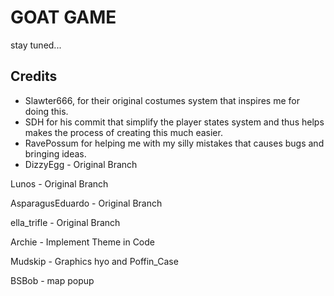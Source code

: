 # GOAT GAME

stay tuned...

## Credits

- Slawter666, for their original costumes system that inspires me for doing this. 
- SDH for his commit that simplify the player states system and thus helps makes the process of creating this much easier.
- RavePossum for helping me with my silly mistakes that causes bugs and bringing ideas.
- DizzyEgg - Original Branch

Lunos - Original Branch

AsparagusEduardo - Original Branch

ella_trifle - Original Branch

Archie - Implement Theme in Code

Mudskip - Graphics  hyo and Poffin_Case

BSBob - map popup
